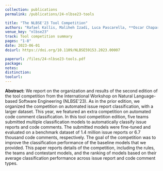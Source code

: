 ```yaml
---
collection: publications
permalink: /publications/24-nlbse23-tools

title: "The NLBSE'23 Tool Competition"
authors: "Rafael Kallis, Maliheh Izadi, Luca Pascarella, **Oscar Chaparro**, and Pooja Rani"
venue_key: "nlbse23"
track: Tool competition summary
pages: "1-8"
date: 2023-06-01
doiurl: https://doi.org/10.1109/NLBSE59153.2023.00007

paperurl: /files/24-nlbse23-tools.pdf
package: 
notes: 
distinction: 
toolurl: 
---
```


**Abstract:** We report on the organization and results of the second edition of the tool competition from the International Workshop on Natural Language-based Software Engineering (NLBSE'23). As in the prior edition, we organized the competition on automated issue report classification, with a larger dataset. This year, we featured an extra competition on automated code comment classification. In this tool competition edition, five teams submitted multiple classification models to automatically classify issue reports and code comments. The submitted models were fine-tuned and evaluated on a benchmark dataset of 1.4 million issue reports or 6.7 thousand code comments, respectively. The goal of the competition was to improve the classification performance of the baseline models that we provided. This paper reports details of the competition, including the rules, the teams and contestant models, and the ranking of models based on their average classification performance across issue report and code comment types.